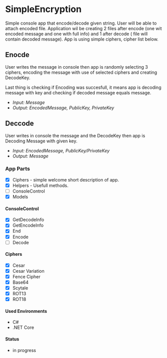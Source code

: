 # SimpleEncryption

Simple console app that encode/decode given string. User will be able to attach encoded file. Application wil be creating 2 files after encode (one wit encoded message and one with full info) and 1 after decode ( file will contain decoded message). App is using simple ciphers, cipher list below.

## Enocde
User writes the message in console then app is randomly selecting 3 ciphers, 
encoding the message with use of selected ciphers and creating DecodeKey.

Last thing is checking if Encoding was succesfull, it means app is decoding message with key and checking if decoded message equals message.

- *Input: Message*
- *Output: EncodedMessage, PublicKey, PrivateKey*

## Deccode
User writes in console the message and the DecodeKey then app is Decoding Message with given key.

- *Input: EncodedMessage, PublicKey/PrivateKey*
- *Output: Message*


### App Parts
- [X] Ciphers - simple welcome short description of app.
- [X] Helpers - Usefull methods.
- [ ] ConsoleControl
- [X] Models

#### ConsoleControl
- [X] GetDecodeInfo
- [X] GetEncodeInfo
- [X] End
- [X] Encode 
- [ ] Decode

#### Ciphers
- [X] Cesar
- [X] Cesar Variation
- [X] Fence Cipher
- [X] Base64
- [X] Scytale
- [X] ROT13
- [X] ROT18

#### Used Environments 
- C#
- .NET Core

#### Status
- in progress
